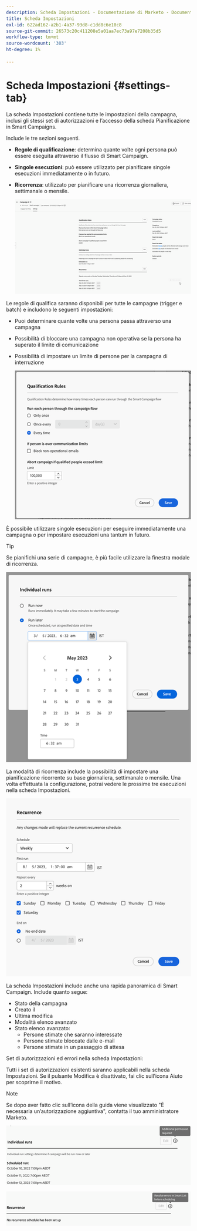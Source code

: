 ```yaml
---
description: Scheda Impostazioni - Documentazione di Marketo - Documentazione del prodotto
title: Scheda Impostazioni
exl-id: 622ad162-a2b1-4a37-93d8-c1dd8c6e10c8
source-git-commit: 26573c20c411208e5a01aa7ec73a97e7208b35d5
workflow-type: tm+mt
source-wordcount: '303'
ht-degree: 1%

---
```


# Scheda Impostazioni {#settings-tab}

La scheda Impostazioni contiene tutte le impostazioni della campagna, inclusi gli stessi set di autorizzazioni e l’accesso della scheda Pianificazione in Smart Campaigns.

Include le tre sezioni seguenti.

* **Regole di qualificazione**: determina quante volte ogni persona può essere eseguita attraverso il flusso di Smart Campaign.

* **Singole esecuzioni**: può essere utilizzato per pianificare singole esecuzioni immediatamente o in futuro.

* **Ricorrenza**: utilizzato per pianificare una ricorrenza giornaliera, settimanale o mensile.

  ![](assets/settings-tab-1.png)

Le regole di qualifica saranno disponibili per tutte le campagne (trigger e batch) e includono le seguenti impostazioni:

* Puoi determinare quante volte una persona passa attraverso una campagna
* Possibilità di bloccare una campagna non operativa se la persona ha superato il limite di comunicazione
* Possibilità di impostare un limite di persone per la campagna di interruzione

  ![](assets/settings-tab-2.png)

È possibile utilizzare singole esecuzioni per eseguire immediatamente una campagna o per impostare esecuzioni una tantum in futuro.

>[!TIP]
>
>Se pianifichi una serie di campagne, è più facile utilizzare la finestra modale di ricorrenza.

![](assets/settings-tab-3.png)

La modalità di ricorrenza include la possibilità di impostare una pianificazione ricorrente su base giornaliera, settimanale o mensile. Una volta effettuata la configurazione, potrai vedere le prossime tre esecuzioni nella scheda Impostazioni.

![](assets/settings-tab-4.png)

La scheda Impostazioni include anche una rapida panoramica di Smart Campaign. Include quanto segue:

* Stato della campagna
* Creato il
* Ultima modifica
* Modalità elenco avanzato
* Stato elenco avanzato:
   * Persone stimate che saranno interessate
   * Persone stimate bloccate dalle e-mail
   * Persone stimate in un passaggio di attesa

Set di autorizzazioni ed errori nella scheda Impostazioni:

Tutti i set di autorizzazioni esistenti saranno applicabili nella scheda Impostazioni. Se il pulsante Modifica è disattivato, fai clic sull’icona Aiuto per scoprirne il motivo.

>[!NOTE]
>
>Se dopo aver fatto clic sull’icona della guida viene visualizzato &quot;È necessaria un’autorizzazione aggiuntiva&quot;, contatta il tuo amministratore Marketo.

![](assets/settings-tab-5.png)

![](assets/settings-tab-6.png)
